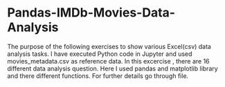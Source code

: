 # Pandas-IMDb-Movies-Data-Analysis
The purpose of the following exercises to show various Excel(csv) data analysis  tasks. I have executed Python code in Jupyter and used  movies_metadata.csv as reference data.
In this excercise , there are 16 different data analysis question. Here I used pandas and matplotlib library and  there different functions. 
 For further details go through file.

